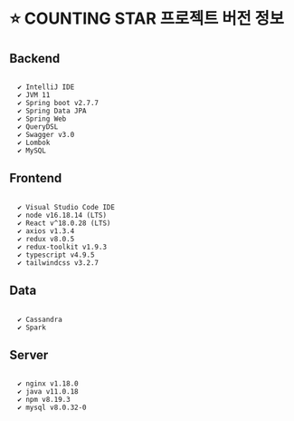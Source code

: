 # ⭐ COUNTING STAR 프로젝트 버전 정보


## Backend  
```

  ✔ IntelliJ IDE  
  ✔ JVM 11  
  ✔ Spring boot v2.7.7  
  ✔ Spring Data JPA  
  ✔ Spring Web  
  ✔ QueryDSL  
  ✔ Swagger v3.0  
  ✔ Lombok  
  ✔ MySQL   

```  

## Frontend
```

  ✔ Visual Studio Code IDE  
  ✔ node v16.18.14 (LTS)    
  ✔ React v^18.0.28 (LTS)  
  ✔ axios v1.3.4  
  ✔ redux v8.0.5  
  ✔ redux-toolkit v1.9.3  
  ✔ typescript v4.9.5  
  ✔ tailwindcss v3.2.7  

```

## Data
```

  ✔ Cassandra  
  ✔ Spark  

```

## Server
```

  ✔ nginx v1.18.0  
  ✔ java v11.0.18  
  ✔ npm v8.19.3  
  ✔ mysql v8.0.32-0  
   
```
